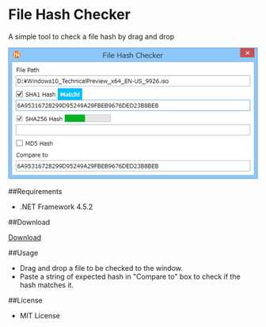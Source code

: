 ﻿File Hash Checker
=================

A simple tool to check a file hash by drag and drop

![Screenshot](Images/filehashchecker.png)

##Requirements

 * .NET Framework 4.5.2

##Download

<a href="https://github.com/emoacht/FileHashChecker/releases/download/1.3.0/FileHashChecker130.zip">Download</a>

##Usage

 - Drag and drop a file to be checked to the window.
 - Paste a string of expected hash in "Compare to" box to check if the hash matches it.

##License

 - MIT License
